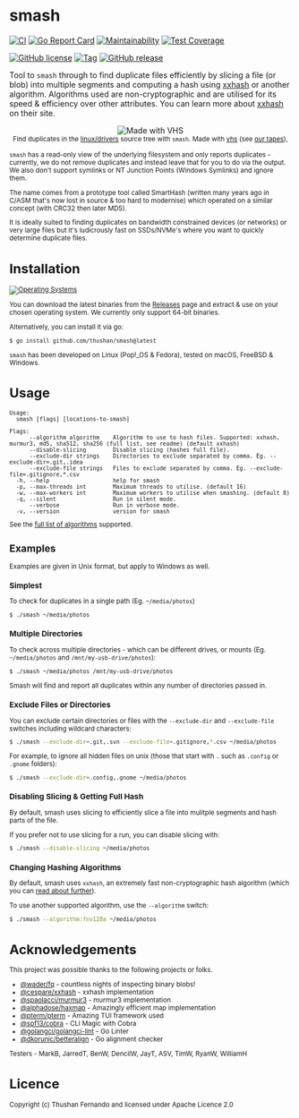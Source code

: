 # smash

[![CI](https://github.com/thushan/smash/actions/workflows/ci.yml/badge.svg?branch=main)](https://github.com/thushan/smash/actions/workflows/ci.yml)
[![Go Report Card](https://goreportcard.com/badge/github.com/thushan/smash)](https://goreportcard.com/report/github.com/thushan/smash)
[![Maintainability](https://api.codeclimate.com/v1/badges/944834a9d91128fa690d/maintainability)](https://codeclimate.com/github/thushan/smash/maintainability)
[![Test Coverage](https://api.codeclimate.com/v1/badges/944834a9d91128fa690d/test_coverage)](https://codeclimate.com/github/thushan/smash/test_coverage)

[![GitHub license](https://img.shields.io/github/license/thushan/smash)](https://github.com/thushan/smash/blob/master/LICENSE)
[![Tag](https://img.shields.io/github/v/tag/thushan/smash?sort=semver)](https://github.com/thushan/smash/tags)
[![GitHub release](https://img.shields.io/github/release/thushan/smash)](https://github.com/thushan/smash/releases/latest)

Tool to `smash` through to find duplicate files efficiently by slicing a file (or blob) into multiple segments
and computing a hash using [xxhash](https://xxhash.com/) or another algorithm. Algorithms used are non-cryptographic and are utilised
for its speed & efficiency over other attributes. You can learn more about [xxhash](https://xxhash.com/) on their site.

<p align="center">
 <img src="https://vhs.charm.sh/vhs-1T6pqQivwvPAmudnDpwVQP.gif" alt="Made with VHS"><br/>
    <small>Find duplicates in the <a href="https://github.com/torvalds/linux">linux/drivers</a> source tree with <code>smash</code>. Made with <a href="https://vhs.charm.sh">vhs</a> (see <a href="./docs/vhs/readme.md">our tapes</a>),

</p>

`smash` has a read-only view of the underlying filesystem and only reports duplicates - currently, we do not remove 
duplicates and instead leave that for you to do via the output. We also don't support symlinks or NT Junction Points (Windows Symlinks) and ignore them.

The name comes from a prototype tool called SmartHash (written many years ago in C/ASM that's now lost in source & 
too hard to modernise) which operated on a similar concept (with CRC32 then later MD5).

It is ideally suited to finding duplicates on bandwidth constrained devices (or networks) or very large files but 
it's ludicrously fast on SSDs/NVMe's where you want to quickly determine duplicate files.

# Installation

[![Operating Systems](https://img.shields.io/badge/platform-windows%20%7C%20macos%20%7C%20linux%20%7C%20freebsd-informational?style=for-the-badge)](https://github.com/thushan/smash/releases/latest)

You can download the latest binaries from the [Releases](https://github.com/thushan/smash/releases) page and extract & use on your chosen operating system. We
currently only support 64-bit binaries.

Alternatively, you can install it via go:

```bash
$ go install github.com/thushan/smash@latest
```

`smash` has been developed on Linux (Pop!_OS & Fedora), tested on macOS, FreeBSD & Windows.

# Usage

```
Usage:
  smash [flags] [locations-to-smash]

Flags:
      --algorithm algorithm    Algorithm to use to hash files. Supported: xxhash, murmur3, md5, sha512, sha256 (full list, see readme) (default xxhash)
      --disable-slicing        Disable slicing (hashes full file).
      --exclude-dir strings    Directories to exclude separated by comma. Eg. --exclude-dir=.git,.idea
      --exclude-file strings   Files to exclude separated by comma. Eg. --exclude-file=.gitignore,*.csv
  -h, --help                   help for smash
  -p, --max-threads int        Maximum threads to utilise. (default 16)
  -w, --max-workers int        Maximum workers to utilise when smashing. (default 8)
  -q, --silent                 Run in silent mode.
      --verbose                Run in verbose mode.
  -v, --version                version for smash
```

See the [full list of algorithms](./docs/algorithms.md) supported.

## Examples

Examples are given in Unix format, but apply to Windows as well.

### Simplest

To check for duplicates in a single path (Eg. `~/media/photos`)

```bash
$ ./smash ~/media/photos
```

### Multiple Directories

To check across multiple directories - which can be different drives, or mounts (Eg. `~/media/photos` and `/mnt/my-usb-drive/photos`):

```bash
$ ./smash ~/media/photos /mnt/my-usb-drive/photos
```

Smash will find and report all duplicates within any number of directories passed in.

### Exclude Files or Directories

You can exclude certain directories or files with the `--exclude-dir` and `--exclude-file` switches including wildcard characters:

```bash
$ ./smash --exclude-dir=.git,.svn --exclude-file=.gitignore,*.csv ~/media/photos
```

For example, to ignore all hidden files on unix (those that start with `.` such as `.config` or `.gnome` folders):

```bash
$ ./smash --exclude-dir=.config,.gnome ~/media/photos
```

### Disabling Slicing & Getting Full Hash

By default, smash uses slicing to efficiently slice a file into mulitple segments and hash parts of the file. 

If you prefer not to use slicing for a run, you can disable slicing with:

```bash
$ ./smash --disable-slicing ~/media/photos
```

### Changing Hashing Algorithms

By default, smash uses `xxhash`, an extremely fast non-cryptographic hash algorithm 
(which you can [read about further](https://xxhash.com/)). 

To use another supported algorithm, use the `--algorithm` switch:

```bash
$ ./smash --algorithm:fnv128a ~/media/photos
```

# Acknowledgements

This project was possible thanks to the following projects or folks.

* [@wader/fq](https://github.com/wader/fq) - countless nights of inspecting binary blobs!
* [@cespare/xxhash](https://github.com/cespare/xxhash) - xxhash implementation
* [@spaolacci/murmur3](https://github.com/spaolacci/murmur3) - murmur3 implementation
* [@alphadose/haxmap](https://github.com/alphadose/haxmap) - Amazingly efficient map implementation
* [@pterm/pterm](https://github.com/pterm/pterm) - Amazing TUI framework used
* [@spf13/cobra](https://github.com/spf13/cobra) - CLI Magic with Cobra
* [@golangci/golangci-lint](https://github.com/golangci/golangci-lint) - Go Linter
* [@dkorunic/betteralign](https://github.com/dkorunic/betteralign) - Go alignment checker

Testers - MarkB, JarredT, BenW, DencilW, JayT, ASV, TimW, RyanW, WilliamH

# Licence

Copyright (c) Thushan Fernando and licensed under Apache Licence 2.0
